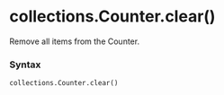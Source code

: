 # collections.Counter.clear()

Remove all items from the Counter.

### Syntax

```python
collections.Counter.clear()
```